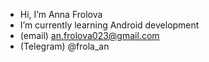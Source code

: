 
- Hi, I’m Anna Frolova
- I’m currently learning Android development
- (email) an.frolova023@gmail.com
- (Telegram) @frola_an                                            



  
<!---
An-Frolova/An-Frolova is a ✨ special ✨ repository because its `README.md` (this file) appears on your GitHub profile.
You can click the Preview link to take a look at your changes.
--->

